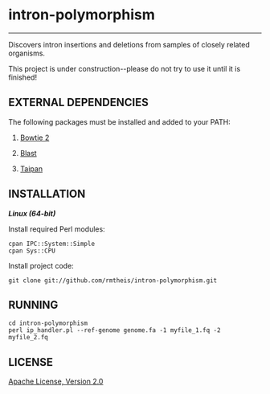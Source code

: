 # intron-polymorphism
* * *

Discovers intron insertions and deletions from samples of closely related organisms.

This project is under construction--please do not try to use it until it is finished!

## EXTERNAL DEPENDENCIES

The following packages must be installed and added to your PATH:

1. [Bowtie 2](http://bowtie-bio.sourceforge.net/bowtie2/)

2. [Blast](http://blast.ncbi.nlm.nih.gov/Blast.cgi?CMD=Web&PAGE_TYPE=BlastDocs&DOC_TYPE=Download)

3. [Taipan](http://sourceforge.net/projects/taipan/)

## INSTALLATION
**_Linux (64-bit)_**

Install required Perl modules:

    cpan IPC::System::Simple
    cpan Sys::CPU

Install project code:

    git clone git://github.com/rmtheis/intron-polymorphism.git

## RUNNING

    cd intron-polymorphism
    perl ip_handler.pl --ref-genome genome.fa -1 myfile_1.fq -2 myfile_2.fq

## LICENSE

[Apache License, Version 2.0](http://www.apache.org/licenses/LICENSE-2.0.html)
